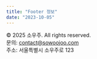 ```yaml
---
title: "Footer 정보"
date: "2023-10-05"
---
```


© 2025 소우주. All rights reserved.  
문의: contact@sowoojoo.com  
주소: 서울특별시 소우주로 123

